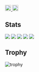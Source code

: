 
<p align="left">
  <a href="https://github.com/tankj21">
    <img height="20" src="https://komarev.com/ghpvc/?username=tankj21" />
  </a>
  <a href="https://github.com/tankj21">
    <img height="20" src="https://img.shields.io/github/followers/tankj21?label=follow&logo=github&style=flat" />
  </a>
</p>  
  
## Stats
![](http://github-profile-summary-cards.vercel.app/api/cards/profile-details?username=Keichan15&theme=gruvbox)
![](http://github-profile-summary-cards.vercel.app/api/cards/repos-per-language?username=Keichan15&theme=gruvbox)
![](http://github-profile-summary-cards.vercel.app/api/cards/most-commit-language?username=Keichan15&theme=gruvbox)
![](http://github-profile-summary-cards.vercel.app/api/cards/stats?username=Keichan15&theme=gruvbox)
![](http://github-profile-summary-cards.vercel.app/api/cards/productive-time?username=Keichan15&theme=gruvbox&utcOffset=9)

## Trophy
![trophy](https://github-profile-trophy.vercel.app/?username=Keichan15&theme=gruvbox)
